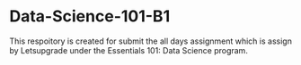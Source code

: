# Data-Science-101-B1

This respoitory is created for submit the all days assignment which is assign by Letsupgrade under the Essentials 101: Data Science program. 

